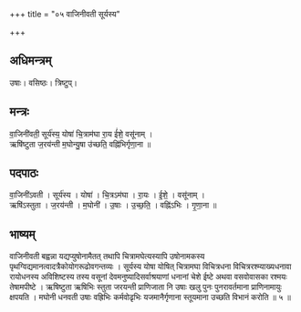 +++
title = "०५ वाजिनीवती सूर्यस्य"

+++
## अधिमन्त्रम्
उषाः। वसिष्ठः। त्रिष्टुप्।

## मन्त्रः
वा॒जिनी॑वती॒ सूर्य॑स्य॒ योषा॑ चि॒त्राम॑घा रा॒य ई॑शे॒ वसू॑नाम् ।  
ऋषि॑ष्टुता ज॒रय॑न्ती म॒घोन्यु॒षा उ॑च्छति॒ वह्नि॑भिर्गृणा॒ना ॥

## पदपाठः
वा॒जिनी॑ऽवती । सूर्य॑स्य । योषा॑ । चि॒त्रऽम॑घा । रा॒यः । ई॒शे॒ । वसू॑नाम् ।  
ऋषि॑ऽस्तुता । ज॒रय॑न्ती । म॒घोनी॑ । उ॒षाः । उ॒च्छ॒ति॒ । वह्नि॑ऽभिः । गृ॒णा॒ना ॥

## भाष्यम्
वाजिनीवती बह्वन्ना यद्यप्युषोनामैतत् तथापि चित्रामघेत्यस्यापि उषोनामकस्य पृथग्विद्यमानत्वादत्रैकोयोगरूढोवगन्तव्यः । सूर्यस्य योषा योषित् चित्रामघा विचित्रधना विचित्ररश्म्याख्यधनावा रायोधनस्य अविशिष्टस्य तस्य वसूनां देवमनुष्यादिसर्वाश्रयाणां धनानां चेशे ईष्टे अथवा वसवोवासका रश्मयः तेषामपीष्टे । ऋषिष्टुता ऋषिभिः स्तुता जरयन्ती प्राणिजाता नि उषाः खलु पुनः पुनरावर्तमाना प्राणिनामायुः क्षपयति । मघोनी धनवती उषाः वह्रिभिः कर्मवोढृभिः यजमानैर्गृणाना स्तूयमाना उच्छति विभानं करोति ॥ ५ ॥